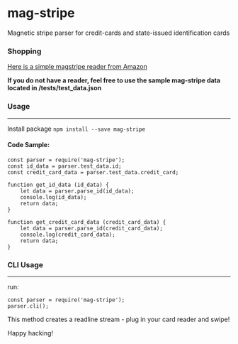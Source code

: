 # mag-stripe
Magnetic stripe parser for credit-cards and state-issued identification cards

### Shopping
[Here is a simple magstripe reader from Amazon](https://www.amazon.com/Deftun-3-Track-Magnetic-Magstripe-Scanner/dp/B01DVWQ2BO/ref=sr_1_4?crid=ZTWYQSBOYN7B&keywords=magstripe+reader&qid=1553725792&s=gateway&sprefix=mag+stripe+%2Caps%2C184&sr=8-4)

**If you do not have a reader, feel free to use the sample mag-stripe data located in /tests/test_data.json**

### Usage
---

Install package `npm install --save mag-stripe`

#### Code Sample:

```
const parser = require('mag-stripe');
const id_data = parser.test_data.id;
const credit_card_data = parser.test_data.credit_card;

function get_id_data (id_data) {
    let data = parser.parse_id(id_data);
    console.log(id_data);
    return data;
}

function get_credit_card_data (credit_card_data) {
    let data = parser.parse_id(credit_card_data);
    console.log(credit_card_data);
    return data;
}
```

### CLI Usage
---

run:
```
const parser = require('mag-stripe');
parser.cli();
```
This method creates a readline stream - plug in your card reader and swipe!

Happy hacking!
